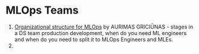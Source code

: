 # MLOps Teams

1. [Organizational structure for MLOps](https://www.newsletter.swirlai.com/p/sai-28-organisational-structure-for) by AURIMAS GRICIŪNAS - stages in a DS team production development, when do you need ML engineers and when do you need to split it to MLOps Engineers and MLEs.
2.
